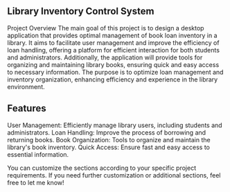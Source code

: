 ## Library Inventory Control System
Project Overview
The main goal of this project is to design a desktop application that provides optimal management of book loan inventory in a library. It aims to facilitate user management and improve the efficiency of loan handling, offering a platform for efficient interaction for both students and administrators. Additionally, the application will provide tools for organizing and maintaining library books, ensuring quick and easy access to necessary information. The purpose is to optimize loan management and inventory organization, enhancing efficiency and experience in the library environment.

## Features
User Management: Efficiently manage library users, including students and administrators.
Loan Handling: Improve the process of borrowing and returning books.
Book Organization: Tools to organize and maintain the library's book inventory.
Quick Access: Ensure fast and easy access to essential information.

You can customize the sections according to your specific project requirements. If you need further customization or additional sections, feel free to let me know!
